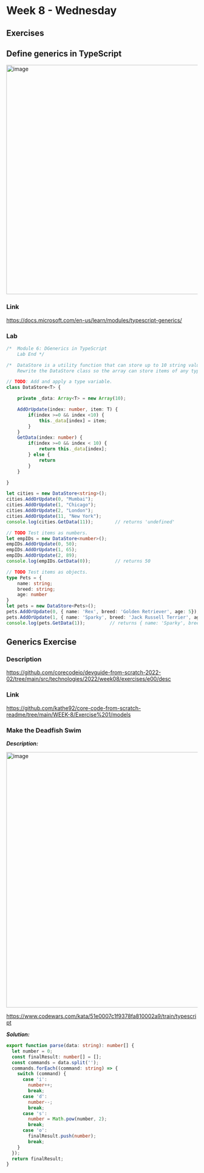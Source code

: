 # Week 8 - Wednesday


## Exercises

## Define generics in TypeScript 

<img width="603" alt="image" src="https://user-images.githubusercontent.com/86013814/171766306-e37f2acc-5587-427c-9c0c-f7a0e879c3b4.png">

### Link

https://docs.microsoft.com/en-us/learn/modules/typescript-generics/

### Lab

```typescript
/*  Module 6: DGenerics in TypeScript
    Lab End */

/*  DataStore is a utility function that can store up to 10 string values in an array. 
    Rewrite the DataStore class so the array can store items of any type. */

// TODO: Add and apply a type variable.
class DataStore<T> {

    private _data: Array<T> = new Array(10);

    AddOrUpdate(index: number, item: T) {
        if(index >=0 && index <10) {
            this._data[index] = item;
        }
    }
    GetData(index: number) {
        if(index >=0 && index < 10) {
            return this._data[index];
        } else {
            return
        }
    }

}

let cities = new DataStore<string>();
cities.AddOrUpdate(0, "Mumbai");
cities.AddOrUpdate(1, "Chicago");
cities.AddOrUpdate(2, "London");
cities.AddOrUpdate(11, "New York");
console.log(cities.GetData(11));        // returns 'undefined'

// TODO Test items as numbers.
let empIDs = new DataStore<number>();
empIDs.AddOrUpdate(0, 50);
empIDs.AddOrUpdate(1, 65);
empIDs.AddOrUpdate(2, 89);                  
console.log(empIDs.GetData(0));         // returns 50

// TODO Test items as objects.
type Pets = {
    name: string;
    breed: string;
    age: number
}
let pets = new DataStore<Pets>();
pets.AddOrUpdate(0, { name: 'Rex', breed: 'Golden Retriever', age: 5});
pets.AddOrUpdate(1, { name: 'Sparky', breed: 'Jack Russell Terrier', age: 3});
console.log(pets.GetData(1));         // returns { name: 'Sparky', breed: 'Jack Russell Terrier', age: 3}

```

## Generics Exercise

### Description

https://github.com/corecodeio/devguide-from-scratch-2022-02/tree/main/src/technologies/2022/week08/exercises/e00/desc

### Link

https://github.com/kathe92/core-code-from-scratch-readme/tree/main/WEEK-8/Exercise%201/models

### Make the Deadfish Swim

***Description:***

<img width="672" alt="image" src="https://user-images.githubusercontent.com/86013814/171756769-0974c240-7ae9-46b0-8375-c3edafe9230c.png">

https://www.codewars.com/kata/51e0007c1f9378fa810002a9/train/typescript

***Solution:***

```typescript
export function parse(data: string): number[] {
  let number = 0;
  const finalResult: number[] = [];
  const commands = data.split('');
  commands.forEach((command: string) => {
    switch (command) {
      case 'i':
        number++;
        break;
      case 'd':
        number--;
        break;
      case 's':
        number = Math.pow(number, 2);
        break;
      case 'o':
        finalResult.push(number);
        break;
    }
  });
  return finalResult;
}
```
